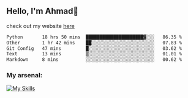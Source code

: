 
## Hello, I'm Ahmad👋

check out my website [here](https://ahmadalwi.com/)

<!--START_SECTION:waka-->

```txt
Python       18 hrs 50 mins  █████████████████████▓░░░   86.35 %
Other        1 hr 42 mins    ██░░░░░░░░░░░░░░░░░░░░░░░   07.83 %
Git Config   47 mins         █░░░░░░░░░░░░░░░░░░░░░░░░   03.62 %
Text         13 mins         ▒░░░░░░░░░░░░░░░░░░░░░░░░   01.01 %
Markdown     8 mins          ░░░░░░░░░░░░░░░░░░░░░░░░░   00.62 %
```

<!--END_SECTION:waka-->

### My arsenal:

[![My Skills](https://skillicons.dev/icons?i=js,ts,py,go,react,nextjs,svelte,nodejs,django,tailwind,html,css,sass,firebase,mongodb,postgres,mysql,redis,git,github,docker,vscode,figma,godot)](https://skillicons.dev)

